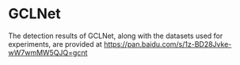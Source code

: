 # GCLNet
The detection results of GCLNet, along with the datasets used for experiments, are provided at https://pan.baidu.com/s/1z-BD28Jvke-wW7wmMW5QJQ=gcnt
